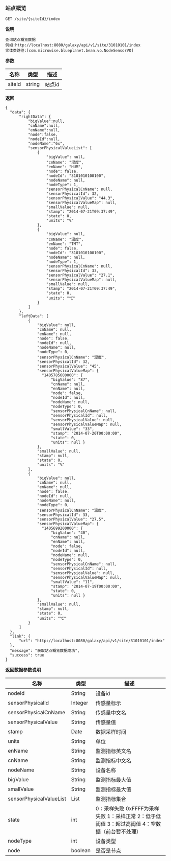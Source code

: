 [$PROFILE$]: extended

### <a name="站点概览"></a>站点概览

    GET /site/{siteId}/index

**说明**

    查询站点概览数据
    例如:http://localhost:8080/galaxy/api/v1/site/31010101/index
    实体类路径:[com.microwise.blueplanet.bean.vo.NodeSensorVO]

**参数**

|   名称    |  类型  |   描述  |
|     -     |      - |    -    |
| siteId  | string | 站点id  |

**返回**

    {
      "data": {
          "rightData": {
              "bigValue":null,
              "cnName":null,
              "enName":null,
              "node":false,
              "nodeId":null,
              "nodeName":"6x",
              "sensorPhysicalValueList": [
                  {
                      "bigValue": null,
                      "cnName": "湿度",
                      "enName": "HUM",
                      "node": false,
                      "nodeId": "3101010100100",
                      "nodeName": null,
                      "nodeType": 1,
                      "sensorPhysicalCnName": null,
                      "sensorPhysicalId": 32,
                      "sensorPhysicalValue": "44.3",
                      "sensorPhysicalValueMap": null,
                      "smallValue": null,
                      "stamp": "2014-07-21T09:37:49",
                      "state": 0,
                      "units": "%"
                  },
                  {
                      "bigValue": null,
                      "cnName": "温度",
                      "enName": "TMT",
                      "node": false,
                      "nodeId": "3101010100100",
                      "nodeName": null,
                      "nodeType": 1,
                      "sensorPhysicalCnName": null,
                      "sensorPhysicalId": 33,
                      "sensorPhysicalValue": "27.1",
                      "sensorPhysicalValueMap": null,
                      "smallValue": null,
                      "stamp": "2014-07-21T09:37:49",
                      "state": 0,
                      "units": "℃"
                  }
              ]
          },
          "leftData": [
              {
                  "bigValue": null,
                  "cnName": null,
                  "enName": null,
                  "node": false,
                  "nodeId": null,
                  "nodeName": null,
                  "nodeType": 0,
                  "sensorPhysicalCnName": "湿度",
                  "sensorPhysicalId": 32,
                  "sensorPhysicalValue": "45",
                  "sensorPhysicalValueMap": {
                    "1405785600000": {
                        "bigValue": "87",
                        "cnName": null,
                        "enName": null,
                        "node": false,
                        "nodeId": null,
                        "nodeName": null,
                        "nodeType": 0,
                        "sensorPhysicalCnName": null,
                        "sensorPhysicalId": null,
                        "sensorPhysicalValue": null,
                        "sensorPhysicalValueMap": null,
                        "smallValue": "33",
                        "stamp": "2014-07-20T00:00:00",
                        "state": 0,
                        "units": null }
                  },
                  "smallValue": null,
                  "stamp": null,
                  "state": 0,
                  "units": "%"
              },
              {
                  "bigValue": null,
                  "cnName": null,
                  "enName": null,
                  "node": false,
                  "nodeId": null,
                  "nodeName": null,
                  "nodeType": 0,
                  "sensorPhysicalCnName": "温度",
                  "sensorPhysicalId": 33,
                  "sensorPhysicalValue": "27.5",
                  "sensorPhysicalValueMap": {
                    "1405699200000": {
                        "bigValue": "40",
                        "cnName": null,
                        "enName": null,
                        "node": false,
                        "nodeId": null,
                        "nodeName": null,
                        "nodeType": 0,
                        "sensorPhysicalCnName": null,
                        "sensorPhysicalId": null,
                        "sensorPhysicalValue": null,
                        "sensorPhysicalValueMap": null,
                        "smallValue": "11",
                        "stamp": "2014-07-19T00:00:00",
                        "state": 0,
                        "units": null }
                  },
                  "smallValue": null,
                  "stamp": null,
                  "state": 0,
                  "units": "℃"
              }
          ]
      },
      "link": {
          "url": "http://localhost:8080/galaxy/api/v1/site/31010101/index"
      },
      "message": "获取站点概览数据成功",
      "success": true
    }

**返回数据参数说明**

|   名称    |  类型  |   描述  |
|     -     |      - |    -    |
| nodeId | String | 设备id  |
| sensorPhysicalId | Integer | 传感量标示  |
| sensorPhysicalCnName | String | 传感量中文名
| sensorPhysicalValue | String | 传感量值  |
| stamp | Date | 数据采样时间 |
| units | String | 单位 |
| enName | String | 监测指标英文名 |
| cnName | String | 监测指标中文名 |
| nodeName | String | 设备名称 |
| bigValue | String | 监测指标最大值 |
| smallValue | String | 监测指标最大值 |
| sensorPhysicalValueList | List<NodeSensorVO> | 监测指标集合 |
| state | int | 0：采样失败 0xFFFF为采样失败  1：采样正常  2：低于低阈值  3：超过高阈值  4：空数据（前台暂不处理）|
| nodeType | int | 设备类型 |
| node | boolean | 是否是节点 |

